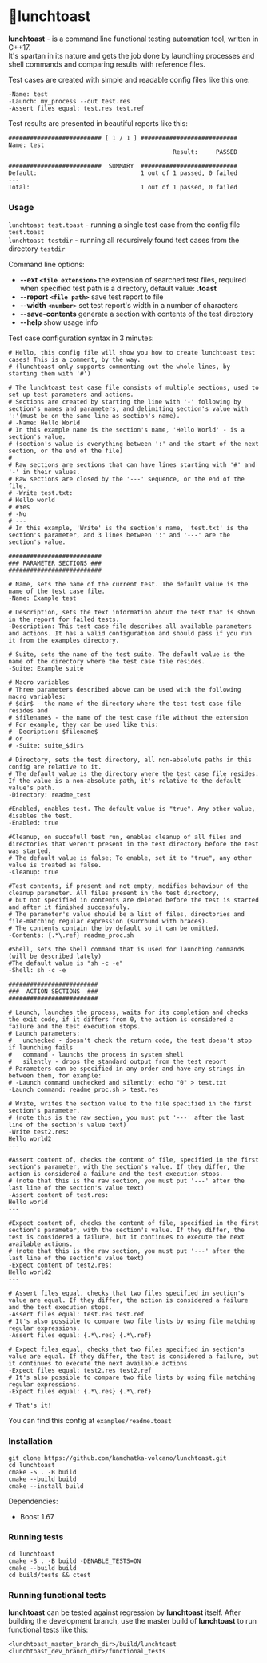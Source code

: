 # 🍞lunchtoast


**lunchtoast** - is a command line functional testing automation tool, written in C++17.  
It's spartan in its nature and gets the job done by launching processes and shell commands and comparing results with reference files.  

Test cases are created with simple and readable config files like this one:
```
-Name: test
-Launch: my_process --out test.res
-Assert files equal: test.res test.ref
```
Test results are presented in beautiful reports like this:
```
########################## [ 1 / 1 ] ###########################
Name: test
                                              Result:     PASSED
 
##########################  SUMMARY  ###########################
Default:                             1 out of 1 passed, 0 failed
---
Total:                               1 out of 1 passed, 0 failed
```

### Usage

`lunchtoast test.toast` - running a single test case from the config file `test.toast`  
`lunchtoast testdir` - running all recursively found test cases from the directory `testdir`


Command line options:
 * **--ext** **`<file extension>`** the extension of searched test files, required when specified test path is a directory, default value: **.toast**
 * **--report** **`<file path>`**  save test report to file
 * **--width** **`<number>`**   set test report's width in a number of characters
 * **--save-contents** generate a section with contents of the test directory
 * **--help** show usage info


Test case configuration syntax in 3 minutes:
```
# Hello, this config file will show you how to create lunchtoast test cases! This is a comment, by the way.
# (lunchtoast only supports commenting out the whole lines, by starting them with '#')

# The lunchtoast test case file consists of multiple sections, used to set up test parameters and actions.
# Sections are created by starting the line with '-' following by section's names and parameters, and delimiting section's value with ':'(must be on the same line as section's name). 
# -Name: Hello World
# In this example name is the section's name, 'Hello World' - is a section's value.
# (section's value is everything between ':' and the start of the next section, or the end of the file)
#
# Raw sections are sections that can have lines starting with '#' and '-' in their values. 
# Raw sections are closed by the '---' sequence, or the end of the file.
# -Write test.txt:
# Hello world
# #Yes
# -No
# ---
# In this example, 'Write' is the section's name, 'test.txt' is the section's parameter, and 3 lines between ':' and '---' are the section's value.

##########################
### PARAMETER SECTIONS ###
##########################

# Name, sets the name of the current test. The default value is the name of the test case file.
-Name: Example test

# Description, sets the text information about the test that is shown in the report for failed tests. 
-Description: This test case file describes all available parameters and actions. It has a valid configuration and should pass if you run it from the examples directory.

# Suite, sets the name of the test suite. The default value is the name of the directory where the test case file resides.
-Suite: Example suite

# Macro variables
# Three parameters described above can be used with the following macro variables:  
# $dir$ - the name of the directory where the test test case file resides and 
# $filename$ - the name of the test case file without the extension
# For example, they can be used like this:
# -Decription: $filename$
# or
# -Suite: suite_$dir$

# Directory, sets the test directory, all non-absolute paths in this config are relative to it. 
# The default value is the directory where the test case file resides. If the value is a non-absolute path, it's relative to the default value's path.
-Directory: readme_test

#Enabled, enables test. The default value is "true". Any other value, disables the test.
-Enabled: true

#Cleanup, on succefull test run, enables cleanup of all files and directories that weren't present in the test directory before the test was started.
# The default value is false; To enable, set it to "true", any other value is treated as false.
-Cleanup: true

#Test contents, if present and not empty, modifies behaviour of the cleanup parameter. All files present in the test directory, 
# but not specified in contents are deleted before the test is started and after it finished successfuly.
# The parameter's value should be a list of files, directories and file-matching regular expression (surround with braces).
# The contents contain the by default so it can be omitted.
-Contents: {.*\.ref} readme_proc.sh

#Shell, sets the shell command that is used for launching commands (will be described lately)
#The default value is "sh -c -e"
-Shell: sh -c -e

#########################
###  ACTION SECTIONS  ###
#########################

# Launch, launches the process, waits for its completion and checks the exit code, if it differs from 0, the action is considered a failure and the test execution stops.
# Launch parameters:
#   unchecked - doesn't check the return code, the test doesn't stop if launching fails
#   command - launchs the process in system shell
#   silently - drops the standard output from the test report
# Parameters can be specified in any order and have any strings in between them, for example:
# -Launch command unchecked and silently: echo "0" > test.txt
-Launch command: readme_proc.sh > test.res

# Write, writes the section value to the file specified in the first section's parameter. 
# (note this is the raw section, you must put '---' after the last line of the section's value text)
-Write test2.res:
Hello world2
---

#Assert content of, checks the content of file, specified in the first section's parameter, with the section's value. If they differ, the action is considered a failure and the test execution stops.
# (note that this is the raw section, you must put '---' after the last line of the section's value text)
-Assert content of test.res:
Hello world
---

#Expect content of, checks the content of file, specified in the first section's parameter, with the section's value. If they differ, the test is considered a failure, but it continues to execute the next available actions.
# (note that this is the raw section, you must put '---' after the last line of the section's value text)
-Expect content of test2.res:
Hello world2
---

# Assert files equal, checks that two files specified in section's value are equal. If they differ, the action is considered a failure and the test execution stops.
-Assert files equal: test.res test.ref
# It's also possible to compare two file lists by using file matching regular expressions.
-Assert files equal: {.*\.res} {.*\.ref}

# Expect files equal, checks that two files specified in section's value are equal. If they differ, the test is considered a failure, but it continues to execute the next available actions.
-Expect files equal: test2.res test2.ref
# It's also possible to compare two file lists by using file matching regular expressions.
-Expect files equal: {.*\.res} {.*\.ref}

# That's it!
```
You can find this config at `examples/readme.toast` 

### Installation
```
git clone https://github.com/kamchatka-volcano/lunchtoast.git
cd lunchtoast
cmake -S . -B build
cmake --build build
cmake --install build
```
Dependencies:
*  Boost 1.67

### Running tests
```
cd lunchtoast
cmake -S . -B build -DENABLE_TESTS=ON
cmake --build build 
cd build/tests && ctest
```

### Running functional tests

**lunchtoast** can be tested against regression by **lunchtoast** itself. After building the development branch, use the master build of **lunchtoast** to run functional tests like this:
```
<lunchtoast_master_branch_dir>/build/lunchtoast <lunchtoast_dev_branch_dir>/functional_tests
```
